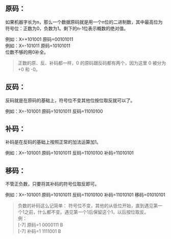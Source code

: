 ## 原码：  
如果机器字长为n，那么一个数据原码就是用一个n位的二进制数，其中最高位为符号位：正数为0，负数为1。剩下的n-1位表示概数的绝对值。  
 
例如：X=+101001  原码=00101011  
例如：X=-101011  原码=10101011  
位数不够的用0补全。  
>正数的原、反、补码都一样，0 的原码跟反码都有两个，因为这里 0 被分为 +0 和 -0。  
## 反码：  
反码就是在原码的基础上，符号位不变其他位按位取反就可以了。  
 
例如：X=-101001  原码=10101011  反码=11010100  
## 补码：  
补码是在反码的基础上按照正常的加法运算加1。  
 
例如：X=-101001  原码=10101011  反码=11010100  补码=11010101  
## 移码：  
不管正负数，只要将其补码的符号位取反即可。  
 
例如：X=-101001  原码=10101011  反码=11010100  补码=11010101  移码=01010101  
 
>负数的补码这么记简单：
符号位不变，其他的从低位开始，直到遇见第一个1之前，什么都不变。遇见第一个1后保留这个1，以后按位取反。  
例：  
[-7] 原码=1 0000111 B  
[-7] 补码=1 1111001 B

